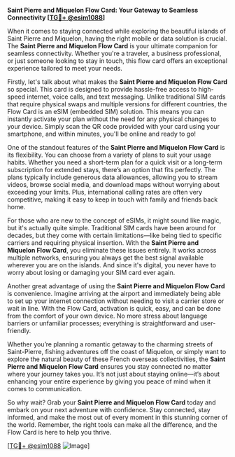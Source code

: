**Saint Pierre and Miquelon Flow Card: Your Gateway to Seamless Connectivity [[TG💪+ @esim1088](https://t.me/s/esim1088)]**

When it comes to staying connected while exploring the beautiful islands of Saint Pierre and Miquelon, having the right mobile or data solution is crucial. The **Saint Pierre and Miquelon Flow Card** is your ultimate companion for seamless connectivity. Whether you're a traveler, a business professional, or just someone looking to stay in touch, this flow card offers an exceptional experience tailored to meet your needs.

Firstly, let's talk about what makes the **Saint Pierre and Miquelon Flow Card** so special. This card is designed to provide hassle-free access to high-speed internet, voice calls, and text messaging. Unlike traditional SIM cards that require physical swaps and multiple versions for different countries, the Flow Card is an eSIM (embedded SIM) solution. This means you can instantly activate your plan without the need for any physical changes to your device. Simply scan the QR code provided with your card using your smartphone, and within minutes, you'll be online and ready to go!

One of the standout features of the **Saint Pierre and Miquelon Flow Card** is its flexibility. You can choose from a variety of plans to suit your usage habits. Whether you need a short-term plan for a quick visit or a long-term subscription for extended stays, there’s an option that fits perfectly. The plans typically include generous data allowances, allowing you to stream videos, browse social media, and download maps without worrying about exceeding your limits. Plus, international calling rates are often very competitive, making it easy to keep in touch with family and friends back home.

For those who are new to the concept of eSIMs, it might sound like magic, but it's actually quite simple. Traditional SIM cards have been around for decades, but they come with certain limitations—like being tied to specific carriers and requiring physical insertion. With the **Saint Pierre and Miquelon Flow Card**, you eliminate these issues entirely. It works across multiple networks, ensuring you always get the best signal available wherever you are on the islands. And since it's digital, you never have to worry about losing or damaging your SIM card ever again.

Another great advantage of using the **Saint Pierre and Miquelon Flow Card** is convenience. Imagine arriving at the airport and immediately being able to set up your internet connection without needing to visit a carrier store or wait in line. With the Flow Card, activation is quick, easy, and can be done from the comfort of your own device. No more stress about language barriers or unfamiliar processes; everything is straightforward and user-friendly.

Whether you’re planning a romantic getaway to the charming streets of Saint-Pierre, fishing adventures off the coast of Miquelon, or simply want to explore the natural beauty of these French overseas collectivities, the **Saint Pierre and Miquelon Flow Card** ensures you stay connected no matter where your journey takes you. It’s not just about staying online—it’s about enhancing your entire experience by giving you peace of mind when it comes to communication.

So why wait? Grab your **Saint Pierre and Miquelon Flow Card** today and embark on your next adventure with confidence. Stay connected, stay informed, and make the most out of every moment in this stunning corner of the world. Remember, the right tools can make all the difference, and the Flow Card is here to help you thrive.

[[TG💪+ @esim1088](https://t.me/s/esim1088) ![Image](https://i.postimg.cc/Y0z9fWf4/image.png)]